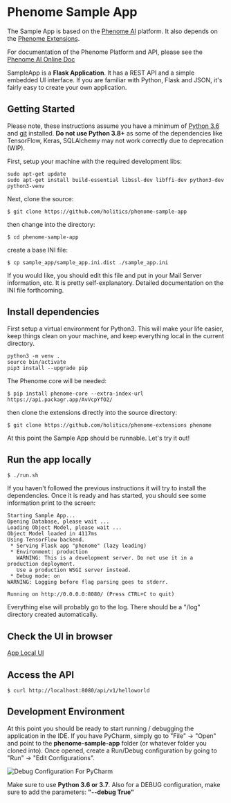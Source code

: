 # Phenome Sample App

The Sample App is based on the [Phenome AI](https://phenome.ai/) platform. It also depends on the [Phenome Extensions](https://github.com/holitics/phenome-extensions).

For documentation of the Phenome Platform and API, please see the [Phenome AI Online Doc](https://holitics.github.io/phenome-core-agent/html/) 

SampleApp is a **Flask Application**. It has a REST API and a simple embedded UI interface. If you are familiar with Python, Flask and JSON, it's fairly easy to create your own application.

## Getting Started

Please note, these instructions assume you have a minimum of [Python 3.6](https://www.python.org/downloads/) and [git](https://git-scm.com/downloads) installed. **Do not use Python 3.8+** as some of the dependencies like TensorFlow, Keras, SQLAlchemy may not work correctly due to deprecation (WIP).

First, setup your machine with the required development libs:

```
sudo apt-get update
sudo apt-get install build-essential libssl-dev libffi-dev python3-dev python3-venv
```

Next, clone the source:
```
$ git clone https://github.com/holitics/phenome-sample-app
```

then change into the directory:

```
$ cd phenome-sample-app
```

create a base INI file:
```
$ cp sample_app/sample_app.ini.dist ./sample_app.ini
```

If you would like, you should edit this file and put in your Mail Server information, etc. It is pretty self-explanatory. Detailed documentation on the INI file forthcoming.

## Install dependencies

First setup a virtual environment for Python3. This will make your life easier, keep things clean on your machine, and keep everything local in the current directory.
```
python3 -m venv .
source bin/activate
pip3 install --upgrade pip
```

The Phenome core will be needed:
```
$ pip install phenome-core --extra-index-url https://api.packagr.app/AvVcpYfO2/
```
then clone the extensions directly into the source directory:
```
$ git clone https://github.com/holitics/phenome-extensions phenome
```

At this point the Sample App should be runnable. Let's try it out!

## Run the app locally

```
$ ./run.sh
```

If you haven't followed the previous instructions it will try to install the dependencies. Once it is ready and has started, you should see some information print to the screen:

```
Starting Sample App...
Opening Database, please wait ...
Loading Object Model, please wait ...
Object Model loaded in 4117ms
Using TensorFlow backend.
 * Serving Flask app "phenome" (lazy loading)
 * Environment: production
   WARNING: This is a development server. Do not use it in a production deployment.
   Use a production WSGI server instead.
 * Debug mode: on
WARNING: Logging before flag parsing goes to stderr.

Running on http://0.0.0.0:8080/ (Press CTRL+C to quit)

```

Everything else will probably go to the log. There should be a "/log" directory created automatically.

## Check the UI in browser
[App Local UI](http://localhost:8080/)

## Access the API
```
$ curl http://localhost:8080/api/v1/helloworld
```

## Development Environment

At this point you should be ready to start running / debugging the application in the IDE. If you have PyCharm, simply go to "File" -> "Open" and point to the **phenome-sample-app** folder (or whatever folder you cloned into). Once opened, create a Run/Debug configuration by going to "Run" -> "Edit Configurations".

![Debug Configuration For PyCharm](http://staging2.phenome.ai/wp-content/uploads/2019/11/PyCharm_DEBUG_Config_Sample_App.png)

Make sure to use **Python 3.6 or 3.7**. Also for a DEBUG configuration, make sure to add the parameters: **"--debug True"**
